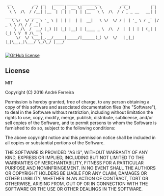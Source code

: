 ``` 
 __          __  _    _____ _____  ________          ___           _                   
 \ \        / / | |  |_   _|  __ \|  ____\ \        / (_)         | |                  
  \ \  /\  / /__| |__  | | | |  | | |__   \ \  /\  / / _ _ __   __| | _____      _____ 
   \ \/  \/ / _ \ '_ \ | | | |  | |  __|   \ \/  \/ / | | '_ \ / _` |/ _ \ \ /\ / / __|
    \  /\  /  __/ |_) || |_| |__| | |____ _ \  /\  /  | | | | | (_| | (_) \ V  V /\__ \
     \/  \/ \___|_.__/_____|_____/|______(_) \/  \/   |_|_| |_|\__,_|\___/ \_/\_/ |___/ 
                                                                                                                                                                                                                                                                                                           
```                                                                                                                                                 

[![GitHub license](https://img.shields.io/badge/license-MIT-blue.svg)](https://raw.githubusercontent.com/jsrun/wi.core.windows/master/LICENSE)
 
## License

  MIT
  
  Copyright (C) 2016 André Ferreira

  Permission is hereby granted, free of charge, to any person obtaining a copy of this software and associated documentation files (the "Software"), to deal in the Software without restriction, including without limitation the rights to use, copy, modify, merge, publish, distribute, sublicense, and/or sell copies of the Software, and to permit persons to whom the Software is furnished to do so, subject to the following conditions:

  The above copyright notice and this permission notice shall be included in all copies or substantial portions of the Software.

  THE SOFTWARE IS PROVIDED "AS IS", WITHOUT WARRANTY OF ANY KIND, EXPRESS OR IMPLIED, INCLUDING BUT NOT LIMITED TO THE WARRANTIES OF MERCHANTABILITY, FITNESS FOR A PARTICULAR PURPOSE AND NONINFRINGEMENT. IN NO EVENT SHALL THE AUTHORS OR COPYRIGHT HOLDERS BE LIABLE FOR ANY CLAIM, DAMAGES OR OTHER LIABILITY, WHETHER IN AN ACTION OF CONTRACT, TORT OR OTHERWISE, ARISING FROM, OUT OF OR IN CONNECTION WITH THE SOFTWARE OR THE USE OR OTHER DEALINGS IN THE SOFTWARE.